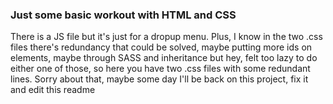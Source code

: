 ### Just some basic workout with HTML and CSS
There is a JS file but it's just for a dropup menu. Plus, I know in the two .css files there's redundancy that could be solved, maybe putting more ids on elements, maybe through SASS and inheritance but hey, felt too lazy to do either one of those, so here you have two .css files with some redundant lines. Sorry about that, maybe some day I'll be back on this project, fix it and edit this readme
